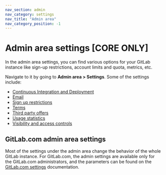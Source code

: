 ```yaml
---
nav_section: admin
nav_category: settings
nav_title: "Admin area"
nav_category_position: -1
---
```


# Admin area settings **[CORE ONLY]**

In the admin area settings, you can find various options for your GitLab
instance like sign-up restrictions, account limits and quota, metrics, etc.

Navigate to it by going to **Admin area > Settings**. Some of the settings
include:

- [Continuous Integration and Deployment](continuous_integration.md)
- [Email](email.md)
- [Sign up restrictions](sign_up_restrictions.md)
- [Terms](terms.md)
- [Third party offers](third_party_offers.md)
- [Usage statistics](usage_statistics.md)
- [Visibility and access controls](visibility_and_access_controls.md)

## GitLab.com admin area settings

Most of the settings under the admin area change the behavior of the whole
GitLab instance. For GitLab.com, the admin settings are available only for the
GitLab.com administrators, and the parameters can be found on the
[GitLab.com settings](../../gitlab_com/index.md) documentation.
